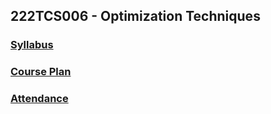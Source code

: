 ## 222TCS006 - Optimization Techniques

### [Syllabus](https://drive.google.com/drive/u/0/folders/1PI74gGXtkbIAds7kAnsRvvx6XVfHpBPs)
### [Course Plan](https://docs.google.com/spreadsheets/d/1FpuLxAcuBqdpzU5UMIFeeGadOQNBSsNS/edit#gid=581677140)
### [Attendance](https://docs.google.com/spreadsheets/d/1FpuLxAcuBqdpzU5UMIFeeGadOQNBSsNS/edit#gid=775693763)
